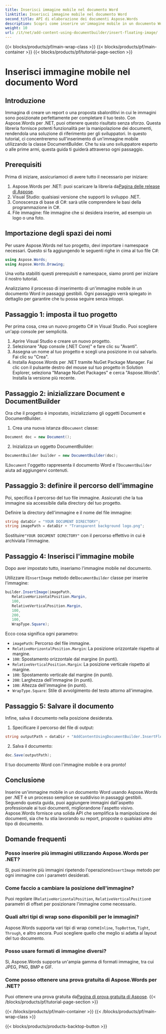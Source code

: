```yaml
---
title: Inserisci immagine mobile nel documento Word
linktitle: Inserisci immagine mobile nel documento Word
second_title: API di elaborazione dei documenti Aspose.Words
description: Scopri come inserire un'immagine mobile in un documento Word usando Aspose.Words per .NET con questa guida dettagliata passo dopo passo. Perfetta per migliorare i tuoi documenti.
weight: 10
url: /it/net/add-content-using-documentbuilder/insert-floating-image/
---
```


{{< blocks/products/pf/main-wrap-class >}}
{{< blocks/products/pf/main-container >}}
{{< blocks/products/pf/tutorial-page-section >}}

# Inserisci immagine mobile nel documento Word

## Introduzione

Immagina di creare un report o una proposta sbalorditivi in cui le immagini sono posizionate perfettamente per completare il tuo testo. Con Aspose.Words per .NET, puoi ottenere questo risultato senza sforzo. Questa libreria fornisce potenti funzionalità per la manipolazione dei documenti, rendendola una soluzione di riferimento per gli sviluppatori. In questo tutorial, ci concentreremo sull'inserimento di un'immagine mobile utilizzando la classe DocumentBuilder. Che tu sia uno sviluppatore esperto o alle prime armi, questa guida ti guiderà attraverso ogni passaggio.

## Prerequisiti

Prima di iniziare, assicuriamoci di avere tutto il necessario per iniziare:

1.  Aspose.Words per .NET: puoi scaricare la libreria da[Pagina delle release di Aspose](https://releases.aspose.com/words/net/).
2. Visual Studio: qualsiasi versione che supporti lo sviluppo .NET.
3. Conoscenza di base di C#: sarà utile comprendere le basi della programmazione in C#.
4. File immagine: file immagine che si desidera inserire, ad esempio un logo o una foto.

## Importazione degli spazi dei nomi

Per usare Aspose.Words nel tuo progetto, devi importare i namespace necessari. Questo si fa aggiungendo le seguenti righe in cima al tuo file C#:

```csharp
using Aspose.Words;
using Aspose.Words.Drawing;
```

Una volta stabiliti questi prerequisiti e namespace, siamo pronti per iniziare il nostro tutorial.

Analizziamo il processo di inserimento di un'immagine mobile in un documento Word in passaggi gestibili. Ogni passaggio verrà spiegato in dettaglio per garantire che tu possa seguire senza intoppi.

## Passaggio 1: imposta il tuo progetto

Per prima cosa, crea un nuovo progetto C# in Visual Studio. Puoi scegliere un'app console per semplicità.

1. Aprire Visual Studio e creare un nuovo progetto.
2. Selezionare "App console (.NET Core)" e fare clic su "Avanti".
3. Assegna un nome al tuo progetto e scegli una posizione in cui salvarlo. Fai clic su "Crea".
4. Installa Aspose.Words per .NET tramite NuGet Package Manager. Fai clic con il pulsante destro del mouse sul tuo progetto in Solution Explorer, seleziona "Manage NuGet Packages" e cerca "Aspose.Words". Installa la versione più recente.

## Passaggio 2: inizializzare Document e DocumentBuilder

Ora che il progetto è impostato, inizializziamo gli oggetti Document e DocumentBuilder.

1.  Crea una nuova istanza di`Document` classe:

```csharp
Document doc = new Document();
```

2. Inizializza un oggetto DocumentBuilder:

```csharp
DocumentBuilder builder = new DocumentBuilder(doc);
```

 IL`Document` l'oggetto rappresenta il documento Word e l'`DocumentBuilder` aiuta ad aggiungervi contenuti.

## Passaggio 3: definire il percorso dell'immagine

Poi, specifica il percorso del tuo file immagine. Assicurati che la tua immagine sia accessibile dalla directory del tuo progetto.

Definire la directory dell'immagine e il nome del file immagine:

```csharp
string dataDir = "YOUR DOCUMENT DIRECTORY";
string imagePath = dataDir + "Transparent background logo.png";
```

 Sostituire`"YOUR DOCUMENT DIRECTORY"` con il percorso effettivo in cui è archiviata l'immagine.

## Passaggio 4: Inserisci l'immagine mobile

Dopo aver impostato tutto, inseriamo l'immagine mobile nel documento.

 Utilizzare il`InsertImage` metodo del`DocumentBuilder` classe per inserire l'immagine:

```csharp
builder.InsertImage(imagePath,
   RelativeHorizontalPosition.Margin,
   100,
   RelativeVerticalPosition.Margin,
   100,
   200,
   100,
   WrapType.Square);
```

Ecco cosa significa ogni parametro:
- `imagePath`: Percorso del file immagine.
- `RelativeHorizontalPosition.Margin`: La posizione orizzontale rispetto al margine.
- `100`: Spostamento orizzontale dal margine (in punti).
- `RelativeVerticalPosition.Margin`: La posizione verticale rispetto al margine.
- `100`: Spostamento verticale dal margine (in punti).
- `200`: Larghezza dell'immagine (in punti).
- `100`: Altezza dell'immagine (in punti).
- `WrapType.Square`: Stile di avvolgimento del testo attorno all'immagine.

## Passaggio 5: Salvare il documento

Infine, salva il documento nella posizione desiderata.

1. Specificare il percorso del file di output:

```csharp
string outputPath = dataDir + "AddContentUsingDocumentBuilder.InsertFloatingImage.docx";
```

2. Salva il documento:

```csharp
doc.Save(outputPath);
```

Il tuo documento Word con l'immagine mobile è ora pronto!

## Conclusione

Inserire un'immagine mobile in un documento Word usando Aspose.Words per .NET è un processo semplice se suddiviso in passaggi gestibili. Seguendo questa guida, puoi aggiungere immagini dall'aspetto professionale ai tuoi documenti, migliorandone l'aspetto visivo. Aspose.Words fornisce una solida API che semplifica la manipolazione dei documenti, sia che tu stia lavorando su report, proposte o qualsiasi altro tipo di documento.

## Domande frequenti

### Posso inserire più immagini utilizzando Aspose.Words per .NET?

 Sì, puoi inserire più immagini ripetendo l'operazione`InsertImage` metodo per ogni immagine con i parametri desiderati.

### Come faccio a cambiare la posizione dell'immagine?

 Puoi regolare il`RelativeHorizontalPosition`, `RelativeVerticalPosition`e parametri di offset per posizionare l'immagine come necessario.

### Quali altri tipi di wrap sono disponibili per le immagini?

 Aspose.Words supporta vari tipi di wrap come`Inline`, `TopBottom`, `Tight`, `Through`, e altro ancora. Puoi scegliere quello che meglio si adatta al layout del tuo documento.

### Posso usare formati di immagine diversi?

Sì, Aspose.Words supporta un'ampia gamma di formati immagine, tra cui JPEG, PNG, BMP e GIF.

### Come posso ottenere una prova gratuita di Aspose.Words per .NET?

 Puoi ottenere una prova gratuita da[Pagina di prova gratuita di Aspose](https://releases.aspose.com/).
{{< /blocks/products/pf/tutorial-page-section >}}

{{< /blocks/products/pf/main-container >}}
{{< /blocks/products/pf/main-wrap-class >}}

{{< blocks/products/products-backtop-button >}}
